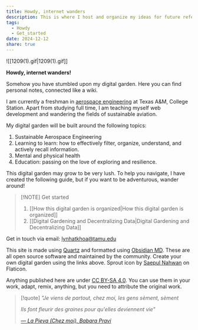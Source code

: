```yaml
---
title: Howdy, internet wanders
description: This is where I host and organize my ideas for future reference and growth, like a personal wiki.
tags:
  - Howdy
  - Get_started
date: 2024-12-12
share: true
---
```


![[1209(1).gif|1209(1).gif]]

**Howdy, internet wanders!**

Somehow you have stumbled upon my digital garden. Here you can find personal notes, connected like a wiki. 

I am currently a freshman in [aerospace engineering](https://engineering.tamu.edu/aerospace/index.html) at Texas A&M, College Station. Apart from studying full time, I am teaching myself web development and wandering the fields of sustainable aviation.

My digital garden will be built around the following topics:
1. Sustainable Aerospace Engineering
2. Learning to learn: how to effectively filter, organize, understand, and actively recall information. 
3. Mental and physical health
4. Education: passing on the love of exploring and resilience.

This digital garden may grow to be very lush. To help you navigate, I have created the following guide, but if you want to be adventurous, wander around!

> [!NOTE] Get started
> 1. [[How this digital garden is organized|How this digital garden is organized]]
> 2. [[Digital Gardening and Decentralizing Data|Digital Gardening and Decentralizing Data]]

Get in touch via email: lynhatkhoa@tamu.edu

This site is made using [Quartz](https://quartz.jzhao.xyz/) and formatted using [Obsidian MD](https://obsidian.md/). These are all open source software and maintained by the community. Create your own digital garden using the links above. Sprout icon by [Saepul Nahwan](https://www.flaticon.com/authors/saepul-nahwan) on Flaticon.

Anything published here are under [CC BY-SA 4.0](https://creativecommons.org/licenses/by-sa/4.0/?ref=chooser-v1). You can use them in your work, adapt, remix, anything, but you need to attribute the original work. 
[]()
> [!quote]
> *"Je viens de partout, chez moi, les gens sèment, sèment*
> 
> *Ils font fleurir des graines pour qu'elles deviennent vie"*
> 
> [*— La Pieva (Chez moi), Babara Pravi*](https://open.spotify.com/track/3QPNtN3KHPIrtRPY4sM69o?si=630696fa00fb4fbd)


